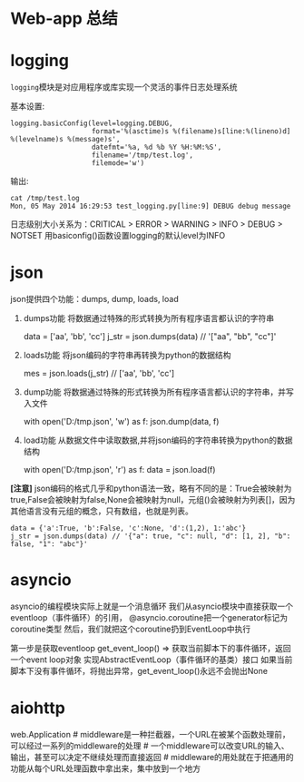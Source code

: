 # Web-app 总结

# logging

`logging`模块是对应用程序或库实现一个灵活的事件日志处理系统

基本设置:

    logging.basicConfig(level=logging.DEBUG,  
                        format='%(asctime)s %(filename)s[line:%(lineno)d] %(levelname)s %(message)s',  
                        datefmt='%a, %d %b %Y %H:%M:%S',  
                        filename='/tmp/test.log',  
                        filemode='w') 

输出:

    cat /tmp/test.log   
    Mon, 05 May 2014 16:29:53 test_logging.py[line:9] DEBUG debug message

日志级别大小关系为：CRITICAL > ERROR > WARNING > INFO > DEBUG > NOTSET
用basiconfig()函数设置logging的默认level为INFO

# json

json提供四个功能：dumps, dump, loads, load

1. dumps功能 将数据通过特殊的形式转换为所有程序语言都认识的字符串

    data = ['aa', 'bb', 'cc']
    j_str = json.dumps(data) // '["aa", "bb", "cc"]'

2. loads功能 将json编码的字符串再转换为python的数据结构

    mes = json.loads(j_str) // ['aa', 'bb', 'cc']

3. dump功能 将数据通过特殊的形式转换为所有程序语言都认识的字符串，并写入文件

    with open('D:/tmp.json', 'w') as f:
        json.dump(data, f)

4. load功能 从数据文件中读取数据,并将json编码的字符串转换为python的数据结构

    with open('D:/tmp.json', 'r') as f:
        data = json.load(f)

**[注意]** json编码的格式几乎和python语法一致，略有不同的是：True会被映射为true,False会被映射为false,None会被映射为null，元组()会被映射为列表[]，因为其他语言没有元组的概念，只有数组，也就是列表。

    data = {'a':True, 'b':False, 'c':None, 'd':(1,2), 1:'abc'}
    j_str = json.dumps(data) // '{"a": true, "c": null, "d": [1, 2], "b": false, "1": "abc"}'


# asyncio 

asyncio的编程模块实际上就是一个消息循环
我们从asyncio模块中直接获取一个eventloop（事件循环）的引用，
@asyncio.coroutine把一个generator标记为coroutine类型
然后，我们就把这个coroutine扔到EventLoop中执行

第一步是获取eventloop
get_event_loop() => 获取当前脚本下的事件循环，返回一个event loop对象
实现AbstractEventLoop（事件循环的基类）接口
如果当前脚本下没有事件循环，将抛出异常，get_event_loop()永远不会抛出None

# aiohttp

web.Application
    # middleware是一种拦截器，一个URL在被某个函数处理前，可以经过一系列的middleware的处理
    # 一个middleware可以改变URL的输入、输出，甚至可以决定不继续处理而直接返回
    # middleware的用处就在于把通用的功能从每个URL处理函数中拿出来，集中放到一个地方